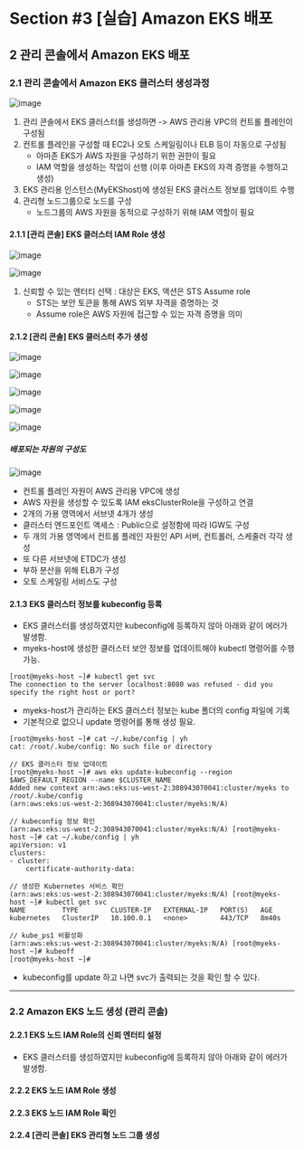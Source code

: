 # Section #3 [실습] Amazon EKS 배포

## 2 관리 콘솔에서 Amazon EKS 배포
   
   ### 2.1 관리 콘솔에서 Amazon EKS 클러스터 생성과정
      
   ![image](https://github.com/devhyunuk/eks-cloudnet/assets/49749510/2357c2b7-3791-4653-a336-6369c86f1c85)

   1) 관리 콘솔에서 EKS 클러스터를 생성하면 -> AWS 관리용 VPC의 컨트롤 플레인이 구성됨
   2) 컨트롤 플레인을 구성할 때 EC2나 오토 스케일링이나 ELB 등이 자동으로 구성됨
      - 아마존 EKS가 AWS 자원을 구성하기 위한 권한이 필요
      - IAM 역할을 생성하는 작업이 선행 (이후 아마존 EKS의 자격 증명을 수행하고 생성)
   3) EKS 관리용 인스턴스(MyEKShost)에 생성된 EKS 클러스트 정보를 업데이트 수행
   4) 관리형 노드그룹으로 노드를 구성
      - 노드그룹의 AWS 자원을 동적으로 구성하기 위해 IAM 역할이 필요

   #### 2.1.1 [관리 콘솔] EKS 클러스터 IAM Role 생성

   ![image](https://github.com/devhyunuk/eks-cloudnet/assets/49749510/7fe12d26-8afa-4a0b-9664-cfebbfa87e48)

   ![image](https://github.com/devhyunuk/eks-cloudnet/assets/49749510/822e4842-1c49-4202-95f9-42f76423f309)
   1) 신뢰할 수 있는 엔터티 선택 : 대상은 EKS, 액션은 STS Assume role
      - STS는 보안 토큰을 통해 AWS 외부 자격을 증명하는 것
      - Assume role은 AWS 자원에 접근할 수 있는 자격 증명을 의미

   #### 2.1.2 [관리 콘솔] EKS 클러스터 추가 생성

   ![image](https://github.com/devhyunuk/eks-cloudnet/assets/49749510/53e4bdd3-b104-4c40-8e26-bf7b7ac7da7f)

   ![image](https://github.com/devhyunuk/eks-cloudnet/assets/49749510/0a4c0361-5d12-4c18-bcd8-b88aee0e5921)

   ![image](https://github.com/devhyunuk/eks-cloudnet/assets/49749510/4c44aae4-2500-4301-8950-20be3085277c)
   
   ![image](https://github.com/devhyunuk/eks-cloudnet/assets/49749510/cddb9cd2-f9b2-4328-a6a5-180071df72eb)

   ![image](https://github.com/devhyunuk/eks-cloudnet/assets/49749510/b83d8070-f90c-4893-a301-8750223fb244)

   ##### 배포되는 자원의 구성도

   ![image](https://github.com/devhyunuk/eks-cloudnet/assets/49749510/ed27f344-cbc0-47c4-a001-7833f39fbd96)

   - 컨트롤 플레인 자원이 AWS 관리용 VPC에 생성
   - AWS 자원을 생성할 수 있도록 IAM eksClusterRole을 구성하고 연결
   - 2개의 가용 영역에서 서브넷 4개가 생성
   - 클러스터 엔드포인트 액세스 : Public으로 설정함에 따라 IGW도 구성
   - 두 개의 가용 영역에서 컨트롤 플레인 자원인 API 서버, 컨트롤러, 스케줄러 각각 생성
   - 또 다른 서브넷에 ETDC가 생성
   - 부하 분산을 위해 ELB가 구성
   - 오토 스케일링 서비스도 구성

   #### 2.1.3 EKS 클러스터 정보를 kubeconfig 등록

   - EKS 클러스터를 생성하였지만 kubeconfig에 등록하지 않아 아래와 같이 에러가 발생함.
   - myeks-host에 생성한 클러스터 보안 정보를 업데이트해야 kubectl 명령어를 수행 가능.
   ```
   [root@myeks-host ~]# kubectl get svc
   The connection to the server localhost:8080 was refused - did you specify the right host or port?
   ```

   - myeks-host가 관리하는 EKS 클러스터 정보는 kube 폴더의 config 파일에 기록
   - 기본적으로 없으니 update 명령어를 통해 생성 필요.
   ```
   [root@myeks-host ~]# cat ~/.kube/config | yh
   cat: /root/.kube/config: No such file or directory

   // EKS 클러스터 정보 업데이트
   [root@myeks-host ~]# aws eks update-kubeconfig --region $AWS_DEFAULT_REGION --name $CLUSTER_NAME
   Added new context arn:aws:eks:us-west-2:308943070041:cluster/myeks to /root/.kube/config
   (arn:aws:eks:us-west-2:308943070041:cluster/myeks:N/A)

   // kubeconfig 정보 확인
   (arn:aws:eks:us-west-2:308943070041:cluster/myeks:N/A) [root@myeks-host ~]# cat ~/.kube/config | yh
   apiVersion: v1
   clusters:
   - cluster:
       certificate-authority-data:

   // 생성한 Kubernetes 서비스 확인
   (arn:aws:eks:us-west-2:308943070041:cluster/myeks:N/A) [root@myeks-host ~]# kubectl get svc
   NAME         TYPE        CLUSTER-IP   EXTERNAL-IP   PORT(S)   AGE
   kubernetes   ClusterIP   10.100.0.1   <none>        443/TCP   8m40s

   // kube_ps1 비활성화
   (arn:aws:eks:us-west-2:308943070041:cluster/myeks:N/A) [root@myeks-host ~]# kubeoff
   [root@myeks-host ~]#
   ```
   - kubeconfig를 update 하고 나면 svc가 출력되는 것을 확인 할 수 있다.

---

   ### 2.2 Amazon EKS 노드 생성 (관리 콘솔)

   #### 2.2.1 EKS 노드 IAM Role의 신뢰 엔터티 설정

   - EKS 클러스터를 생성하였지만 kubeconfig에 등록하지 않아 아래와 같이 에러가 발생함.


   #### 2.2.2 EKS 노드 IAM Role 생성

   #### 2.2.3 EKS 노드 IAM Role 확인
     
   #### 2.2.4 [관리 콘솔] EKS 관리형 노드 그룹 생성
